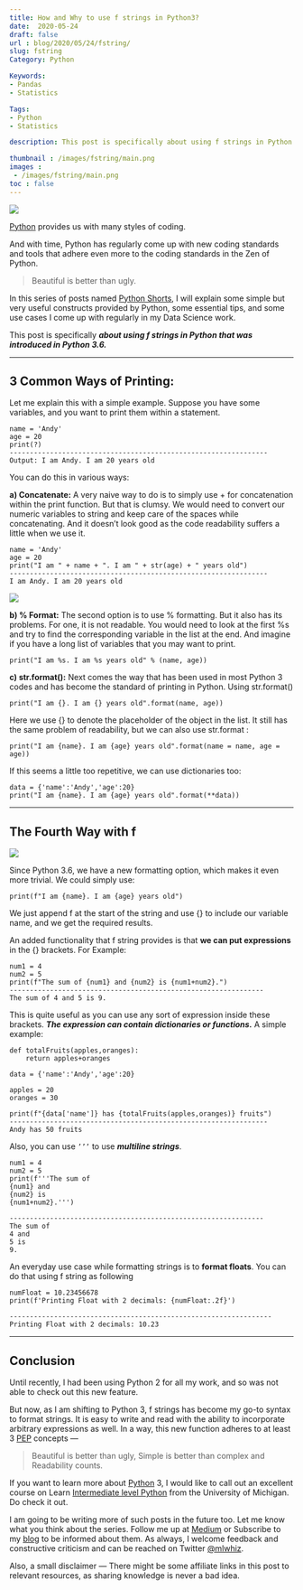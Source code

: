 ```yaml
---
title: How and Why to use f strings in Python3?
date:  2020-05-24
draft: false
url : blog/2020/05/24/fstring/
slug: fstring
Category: Python

Keywords:
- Pandas
- Statistics

Tags: 
- Python
- Statistics

description: This post is specifically about using f strings in Python that was introduced in Python 3.6

thumbnail : /images/fstring/main.png
images :
 - /images/fstring/main.png
toc : false
---
```


![](/images/fstring/main.png)

[Python](https://amzn.to/2XPSiiG) provides us with many styles of coding.

And with time, Python has regularly come up with new coding standards and tools that adhere even more to the coding standards in the Zen of Python.

> Beautiful is better than ugly.

In this series of posts named [Python Shorts](https://towardsdatascience.com/tagged/python-shorts), I will explain some simple but very useful constructs provided by Python, some essential tips, and some use cases I come up with regularly in my Data Science work.

This post is specifically ***about using f strings in Python that was introduced in Python 3.6.***

---

## 3 Common Ways of Printing:

Let me explain this with a simple example. Suppose you have some variables, and you want to print them within a statement.

    name = 'Andy'
    age = 20
    print(?)
    ----------------------------------------------------------------
    Output: I am Andy. I am 20 years old

You can do this in various ways:

**a) Concatenate:** A very naive way to do is to simply use + for concatenation within the print function. But that is clumsy. We would need to convert our numeric variables to string and keep care of the spaces while concatenating. And it doesn’t look good as the code readability suffers a little when we use it.

    name = 'Andy'
    age = 20
    print("I am " + name + ". I am " + str(age) + " years old")
    ----------------------------------------------------------------
    I am Andy. I am 20 years old

![](/images/fstring/0.png)

**b) % Format:** The second option is to use % formatting. But it also has its problems. For one, it is not readable. You would need to look at the first %s and try to find the corresponding variable in the list at the end. And imagine if you have a long list of variables that you may want to print.

    print("I am %s. I am %s years old" % (name, age))

**c) str.format():** Next comes the way that has been used in most Python 3 codes and has become the standard of printing in Python. Using str.format()

    print("I am {}. I am {} years old".format(name, age))

Here we use {} to denote the placeholder of the object in the list. It still has the same problem of readability, but we can also use str.format :

    print("I am {name}. I am {age} years old".format(name = name, age = age))

If this seems a little too repetitive, we can use dictionaries too:

    data = {'name':'Andy','age':20}
    print("I am {name}. I am {age} years old".format(**data))

---

## The Fourth Way with f

![](/images/fstring/1.png)

Since Python 3.6, we have a new formatting option, which makes it even more trivial. We could simply use:

    print(f"I am {name}. I am {age} years old")

We just append f at the start of the string and use {} to include our variable name, and we get the required results.

An added functionality that f string provides is that **we can put expressions** in the {} brackets. For Example:

    num1 = 4
    num2 = 5
    print(f"The sum of {num1} and {num2} is {num1+num2}.")
    ---------------------------------------------------------------
    The sum of 4 and 5 is 9.

This is quite useful as you can use any sort of expression inside these brackets. ***The expression can contain dictionaries or functions.*** A simple example:

    def totalFruits(apples,oranges):
        return apples+oranges

    data = {'name':'Andy','age':20}

    apples = 20
    oranges = 30

    print(f"{data['name']} has {totalFruits(apples,oranges)} fruits")
    ----------------------------------------------------------------
    Andy has 50 fruits

Also, you can use `’’’` to use ***multiline strings***.

    num1 = 4
    num2 = 5
    print(f'''The sum of 
    {num1} and 
    {num2} is 
    {num1+num2}.''')

    ---------------------------------------------------------------
    The sum of 
    4 and 
    5 is 
    9.

An everyday use case while formatting strings is to **format floats**. You can do that using f string as following

    numFloat = 10.23456678
    print(f'Printing Float with 2 decimals: {numFloat:.2f}')

    -----------------------------------------------------------------
    Printing Float with 2 decimals: 10.23

---

## Conclusion

Until recently, I had been using Python 2 for all my work, and so was not able to check out this new feature.

But now, as I am shifting to Python 3, f strings has become my go-to syntax to format strings. It is easy to write and read with the ability to incorporate arbitrary expressions as well. In a way, this new function adheres to at least 3 [PEP](https://www.python.org/dev/peps/pep-0020/) concepts —

> Beautiful is better than ugly, Simple is better than complex and Readability counts.

If you want to learn more about [Python](https://amzn.to/2XPSiiG) 3, I would like to call out an excellent course on Learn [Intermediate level Python](https://bit.ly/2XshreA) from the University of Michigan. Do check it out.

I am going to be writing more of such posts in the future too. Let me know what you think about the series. Follow me up at [Medium](https://medium.com/@rahul_agarwal) or Subscribe to my [blog](http://eepurl.com/dbQnuX) to be informed about them. As always, I welcome feedback and constructive criticism and can be reached on Twitter [@mlwhiz](https://twitter.com/MLWhiz).

Also, a small disclaimer — There might be some affiliate links in this post to relevant resources, as sharing knowledge is never a bad idea.
